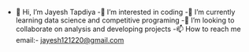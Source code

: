 
- 👋 Hi, I’m Jayesh Tapdiya
-👀 I’m interested in coding
-🌱 I’m currently learning data science and competitive programing
-💞️ I’m looking to collaborate on analysis and developing projects
-📫 How to reach me email:- jayesh121220@gmail.com

<!---
JayeshTapdiya12/JayeshTapdiya12 is a ✨ special ✨ repository because its `README.md` (this file) appears on your GitHub profile.
You can click the Preview link to take a look at your changes.
--->

